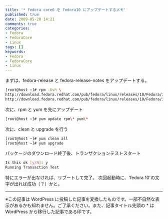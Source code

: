 ```yaml
---
title: '* fedora core6 を fedora10 にアップデートするメモ'
published: true
date: 2009-05-20 14:21
comments: true
categories:
- Fedora
- FedoraCore
- Linux
tags: []
keywords:
- Fedora
- FedoraCore
- Linux
---
```

まずは、fedora-release と fedora-release-notes をアップデートする。

```sh
[root@host ~]# rpm -Uvh \
http://download.fedora.redhat.com/pub/fedora/linux/releases/10/Fedora/i386/os/Packages/fedora-release-10-1.noarch.rpm \
http://download.fedora.redhat.com/pub/fedora/linux/releases/10/Fedora/i386/os/Packages/fedora-release-notes-10.0.0-1.noarch.rpm
```


次に、rpm と yum を先にアップデート

```sh
[root@host ~]# yum update rpm\* yum\*
```


次に、clean と upgrade を行う

```sh
[root@host ~]# yum clean all
[root@host ~]# yum upgrade
```


パッケージのダウンロード終了後、トランザクションテストスタート

```sh
Is this ok [y/N]: y
Running Transaction Test
```


特にエラーが出なければ、リブートして完了。
次回起動時に、'fedora 10'の文字が出れば成功（？）かと。

---
※この記事は WordPress に投稿した記事を変換したものです。一部不自然な表示があるかも知れません。ご了承ください。また、記事タイトル先頭の * は WordPress から移行した記事である印です。
